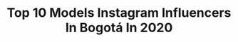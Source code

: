 ---
title: Top 10 Models Instagram Influencers In Bogotá In 2020
description: >-
  Find top models Instagram influencers in Bogotá in 2020. Most popular hashtags: #model #bogota #colombia #tbt.
platform: Instagram
profiles:
  - username: "leidygomez063"
    fullname: >-
      ⚜️ 𝐋𝐞𝐢𝐢𝐝𝐲 𝐆𝐨́𝐦𝐞𝐳  ⚜️
    location: "Colombia"
    followers: 220982
    engagement: 452
    commentsToLikes: 0.018715
    avatar: "https://scontent-ams4-1.cdninstagram.com/v/t51.2885-19/s320x320/70975937_251618885755663_8153208521907765248_n.jpg?_nc_ht=scontent-ams4-1.cdninstagram.com&_nc_ohc=2QT72kj0M5QAX_8y6eS&oh=149b62bdc5f0cb7595408dcb448c4d07&oe=5E846728"
    verified: false
    hashtags: "#studiolife, #newyork, #studio, #mixtape"
  - username: "angela_bonilla_"
    fullname: >-
      Angel Bonilla💫
    location: "Colombia"
    followers: 15313
    engagement: 908
    commentsToLikes: 0.032445
    avatar: "https://scontent-ams4-1.cdninstagram.com/v/t51.2885-19/s320x320/83507896_2604811433122808_1200503557493620736_n.jpg?_nc_ht=scontent-ams4-1.cdninstagram.com&_nc_ohc=fz70KNKxdj0AX-EvKVP&oh=a13bd1bbe6652c1b0610ff2d68893a04&oe=5E9B3828"
    verified: false
    hashtags: "#colors, #orange, #latina, #grungefeed"
  - username: "bigjoseifbbpro"
    fullname: >-
      JOSE LUIS RODRIGUEZ OYOLA
    location: "Colombia"
    followers: 40785
    engagement: 165
    commentsToLikes: 0.026822
    avatar: "https://scontent-ams4-1.cdninstagram.com/v/t51.2885-19/s320x320/51509242_252665945646732_6276724880650010624_n.jpg?_nc_ht=scontent-ams4-1.cdninstagram.com&_nc_ohc=rLGCI3Dh7d4AX9ScnhI&oh=288f7c2bc25995ad14095a7288cbb196&oe=5EBAD376"
    verified: false
    hashtags: "#coach, #ryderwear, #nebbia, #teamjotapro"
  - username: "jarlinsonramirezphoto"
    fullname: >-
      Jarlinson Ramirez Moreno
    location: "Colombia"
    followers: 15684
    engagement: 783
    commentsToLikes: 0.039113
    avatar: "https://scontent-ams4-1.cdninstagram.com/v/t51.2885-19/s320x320/82467604_2591526694308372_5997158815038963712_n.jpg?_nc_ht=scontent-ams4-1.cdninstagram.com&_nc_ohc=g2FDsHjlf4sAX8UxWcH&oh=47e1fe884795d7f7d4519cb7dea692c6&oe=5EB922F1"
    verified: false
    hashtags: "#bodasbogota, #happy, #wedding, #biblia"
  - username: "catart.bycatu"
    fullname: >-
      • C a t u   M o r a •
    location: "Colombia"
    followers: 5241
    engagement: 693
    commentsToLikes: 0.488995
    avatar: "https://scontent-lhr8-1.cdninstagram.com/v/t51.2885-19/s320x320/92212927_245054859875959_667348603953479680_n.jpg?_nc_ht=scontent-lhr8-1.cdninstagram.com&_nc_ohc=b6-wEMOk1ycAX9ZLZ52&oh=86c67edea363d52ff847e466875d98a9&oe=5EBBAF6B"
    verified: false
    hashtags: "#regalos, #miiscosmetics, #cuarentena, #makeuplife"
  - username: "luisaperezm10"
    fullname: >-
      Luisa Pérez
    location: "Colombia"
    followers: 12203
    engagement: 762
    commentsToLikes: 0.044032
    avatar: "https://scontent-ams4-1.cdninstagram.com/v/t51.2885-19/s320x320/68816656_708019233047918_3187485501707780096_n.jpg?_nc_ht=scontent-ams4-1.cdninstagram.com&_nc_ohc=RElF24FZSB0AX_ht3w9&oh=deef871368a3f3435806a0fe6820f7cf&oe=5E8B8FB1"
    verified: false
    hashtags: "#bogota, #makeup, #beautifulplaces, #model"
  - username: "jesus_danil"
    fullname: >-
      Jesus Daniel 🔱
    location: "Colombia"
    followers: 78846
    engagement: 641
    commentsToLikes: 0.013978
    avatar: "https://scontent-lhr8-1.cdninstagram.com/v/t51.2885-19/s320x320/90805071_835994870231568_3656492318363484160_n.jpg?_nc_ht=scontent-lhr8-1.cdninstagram.com&_nc_ohc=1Qkf390DovEAX-RH2Ux&oh=2f4b71cd6c6b650c0f63760e62fe94f2&oe=5EBA6121"
    verified: false
    hashtags: "#latino, #boystyle, #boys, #instalike"
  - username: "juanda_aldana"
    fullname: >-
      JUAN DAVID ALDANA
    location: "Colombia"
    followers: 389991
    engagement: 735
    commentsToLikes: 0.017561
    avatar: "https://scontent-atl3-1.cdninstagram.com/v/t51.2885-19/s320x320/66642193_2376138502468519_3088123112647032832_n.jpg?_nc_ht=scontent-atl3-1.cdninstagram.com&_nc_ohc=NTXLLLenFXkAX-vy2G0&oh=59e4a4699672abc51caa7ae3d246ebae&oe=5EBC6131"
    verified: false
    hashtags: "#energydrink, #pleasure, #relax, #summer"
  - username: "jana_puninskaya"
    fullname: >-
      🔥GINGER🔥
    location: "Colombia"
    followers: 24789
    engagement: 526
    commentsToLikes: 0.030071
    avatar: "https://scontent-amt2-1.cdninstagram.com/v/t51.2885-19/s320x320/45274411_555035174941484_9220661611843289088_n.jpg?_nc_ht=scontent-amt2-1.cdninstagram.com&_nc_ohc=ecHg9iBgqjcAX_1GuD3&oh=7679501ce4dda95cd135d0066d6cf18b&oe=5EB9E483"
    verified: false
    hashtags: "#tbt"
  - username: "soylatatag"
    fullname: >-
      Tatiana Gómez
    location: "Colombia"
    followers: 6219
    engagement: 837
    commentsToLikes: 0.049275
    avatar: "https://scontent-amt2-1.cdninstagram.com/v/t51.2885-19/s320x320/92355578_235718011082354_2906023165085876224_n.jpg?_nc_ht=scontent-amt2-1.cdninstagram.com&_nc_ohc=WvA5GIY7OaEAX_dxc5y&oh=a39aa84035aba1c4ac5ebbd5748d4973&oe=5EB8D4C1"
    verified: false
    hashtags: "#colombia, #felicidad, #australia, #modelocolombianas"
---